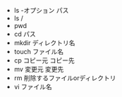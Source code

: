 - ls -オプション パス
- ls /
- pwd
- cd パス
- mkdir ディレクトリ名
- touch ファイル名
- cp コピー元 コピー先
- mv 変更元 変更先
- rm 削除するファイルorディレクトリ
- vi ファイル名
